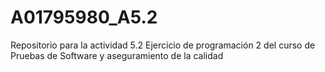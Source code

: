 # A01795980_A5.2
Repositorio para la actividad 5.2 Ejercicio de programación 2 del curso de Pruebas de Software y aseguramiento de la calidad
